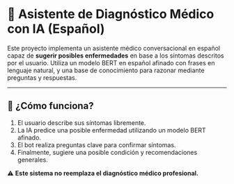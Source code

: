 # 🤖 Asistente de Diagnóstico Médico con IA (Español)

Este proyecto implementa un asistente médico conversacional en español capaz de **sugerir posibles enfermedades** en base a los síntomas descritos por el usuario. Utiliza un modelo BERT en español afinado con frases en lenguaje natural, y una base de conocimiento para razonar mediante preguntas y respuestas.

---

## 🧠 ¿Cómo funciona?

1. El usuario describe sus síntomas libremente.
2. La IA predice una posible enfermedad utilizando un modelo BERT afinado.
3. El bot realiza preguntas clave para confirmar síntomas.
4. Finalmente, sugiere una posible condición y recomendaciones generales.

⚠️ **Este sistema no reemplaza el diagnóstico médico profesional.**
